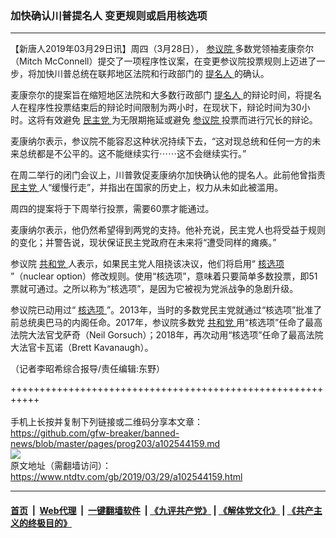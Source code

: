 ### 加快确认川普提名人 变更规则或启用核选项
------------------------

<div class="post_content" itemprop="articleBody">
 <p>
  【新唐人2019年03月29日讯】周四（3月28日），
  <a href="https://www.ntdtv.com/gb/参议院.htm">
   参议院
  </a>
  多数党领袖麦康奈尔（Mitch McConnell）提交了一项程序性议案，在变更参议院投票规则上迈进了一步，将加快川普总统在联邦地区法院和行政部门的
  <a href="https://www.ntdtv.com/gb/提名人.htm">
   提名人
  </a>
  的确认。
 </p>
 <p>
  麦康奈尔的提案旨在缩短地区法院和大多数行政部门
  <a href="https://www.ntdtv.com/gb/提名人.htm">
   提名人
  </a>
  的辩论时间，将提名人在程序性投票结束后的辩论时间限制为两小时，在现状下，辩论时间为30小时。这将有效避免
  <a href="https://www.ntdtv.com/gb/民主党.htm">
   民主党
  </a>
  为无限期拖延或避免
  <a href="https://www.ntdtv.com/gb/参议院.htm">
   参议院
  </a>
  投票而进行冗长的辩论。
 </p>
 <p>
  麦康纳尔表示，参议院不能容忍这种状况持续下去，“这对现总统和任何一方的未来总统都是不公平的。这不能继续实行⋯⋯这不会继续实行。”
 </p>
 <p>
  在周二举行的闭门会议上，川普敦促麦康纳尔加快确认他的提名人。此前他曾指责
  <a href="https://www.ntdtv.com/gb/民主党.htm">
   民主党
  </a>
  人“缓慢行走”，并指出在国家的历史上，权力从未如此被滥用。
 </p>
 <p>
  周四的提案将于下周举行投票，需要60票才能通过。
 </p>
 <p>
  麦康纳尔表示，他仍然希望得到两党的支持。他补充说，民主党人也将受益于规则的变化；并警告说，现状保证民主党政府在未来将“遭受同样的瘫痪。”
 </p>
 <p>
  参议院
  <a href="https://www.ntdtv.com/gb/共和党.htm">
   共和党
  </a>
  人表示，如果民主党人阻挠该决议，他们将启用“
  <a href="https://www.ntdtv.com/gb/核选项.htm">
   核选项
  </a>
  ”（nuclear option）修改规则。使用“核选项”，意味着只要简单多数投票，即51票就可通过。之所以称为“核选项”，是因为它被视为党派战争的急剧升级。
 </p>
 <p>
  参议院已动用过“
  <a href="https://www.ntdtv.com/gb/核选项.htm">
   核选项
  </a>
  ”。2013年，当时的多数党民主党就通过“核选项”批准了前总统奥巴马的内阁任命。2017年，参议院多数党
  <a href="https://www.ntdtv.com/gb/共和党.htm">
   共和党
  </a>
  用“核选项”任命了最高法院大法官戈萨奇（Neil Gorsuch）；2018年，再次动用“核选项”任命了最高法院大法官卡瓦诺（Brett Kavanaugh）。
 </p>
 <p>
  （记者李昭希综合报导/责任编辑:东野）
 </p>
 <div class="single_ad">
 </div>
</div>

+++++++++++++++++++++++++++++++++++++++++++++++++++++++++++<br/><br/>
手机上长按并复制下列链接或二维码分享本文章：<br/>
https://github.com/gfw-breaker/banned-news/blob/master/pages/prog203/a102544159.md <br/>
<a href='https://github.com/gfw-breaker/banned-news/blob/master/pages/prog203/a102544159.md'><img src='https://github.com/gfw-breaker/banned-news/blob/master/pages/prog203/a102544159.md.png'/></a> <br/>
原文地址（需翻墙访问）：https://www.ntdtv.com/gb/2019/03/29/a102544159.html


------------------------
#### [首页](https://github.com/gfw-breaker/banned-news/blob/master/README.md) &nbsp;|&nbsp; [Web代理](https://github.com/labour-camp/helloworld) &nbsp;|&nbsp; [一键翻墙软件](https://github.com/gfw-breaker/nogfw/blob/master/README.md) &nbsp;| [《九评共产党》](https://github.com/gfw-breaker/9ping.md/blob/master/README.md#九评之一评共产党是什么) | [《解体党文化》](https://github.com/gfw-breaker/jtdwh.md/blob/master/README.md) | [《共产主义的终极目的》](https://github.com/gfw-breaker/gczydzjmd.md/blob/master/README.md)

